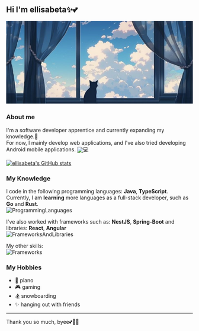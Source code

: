 ## Hi I'm ellisabeta✨💕  
![cover](cover-cat.jpg)

### About me
I'm a software developer apprentice and currently expanding my knowledge.📖  
For now, I mainly develop web applications, and I've also tried developing Android mobile applications. <img src="https://cdn.jsdelivr.net/gh/devicons/devicon/icons/android/android-plain.svg" width="16" style="vertical-align:middle;">💻  

[![ellisabeta's GitHub stats](https://github-readme-stats.vercel.app/api?username=ellisabeta)](https://github.com/ellisabeta/github-readme-stats)
  
### My Knowledge
I code in the following programming languages: **Java**, **TypeScript**. Currently, I am **learning** more languages as a full-stack developer, such as **Go** and **Rust**.  
![ProgrammingLanguages](https://skillicons.dev/icons?i=java,typescript,javascript,go,b&theme=light)  

I've also worked with frameworks such as: **NestJS**, **Spring-Boot** and libraries: **React**, **Angular**  
![FrameworksAndLibraries](https://skillicons.dev/icons?i=nestjs,spring,react,angular,b&theme=light)

My other skills:  
![Frameworks](https://skillicons.dev/icons?i=mongodb,idea,postgres,nodejs,androidstudio,docker,b&theme=light)

### My Hobbies
- 🎹 piano
- 🎮 gaming
- 🏂 snowboarding
- ✨ hanging out with friends
---
Thank you so much, byee💕🫧🧋
